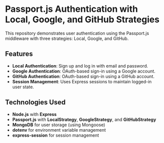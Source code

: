 # Passport.js Authentication with Local, Google, and GitHub Strategies

This repository demonstrates user authentication using the Passport.js middleware with three strategies: Local, Google, and GitHub.

## Features

-   **Local Authentication**: Sign up and log in with email and password.
-   **Google Authentication**: OAuth-based sign-in using a Google account.
-   **GitHub Authentication**: OAuth-based sign-in using a GitHub account.
-   **Session Management**: Uses Express sessions to maintain logged-in user state.

## Technologies Used

-   **Node.js** with **Express**
-   **Passport.js** with **LocalStrategy**, **GoogleStrategy**, and **GitHubStrategy**
-   **MongoDB** for user storage (using Mongoose)
-   **dotenv** for environment variable management
-   **express-session** for session management
